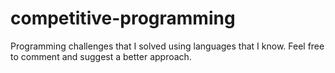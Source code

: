# competitive-programming
Programming challenges that I solved using languages that I know. Feel free to comment and suggest a better approach.
